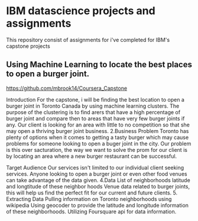 # IBM datascience projects and assignments
This repository consist of assignments for i've completed for IBM's capstone projects

## Using Machine Learning to locate the best places to open a burger joint.
https://github.com/mbrook14/Coursera_Capstone

Introduction For the capstone, i will be finding the best location to open a burger joint in Toronto Canada by using machine learning clusters. The purpose of the clustering is to find arers that have a high percentage of burger joint and compare then to areas that have very few burger joints if any. Our client is looking for an area with little to no competition so that she may open a thriving burger joint business.
2.Business Problem Toronto has plenty of options when it comes to getting a tasty burger which may cause problems for someone looking to open a buger joint in the city. Our problem is this over sacturation, the way we want to solve the prom for our client is by locating an area where a new burger restaurant can be successful.

Target Audience Our services isn't limited to our individual client seeking services. Anyone looking to open a burger joint or even other food venues can take advantage of the data given.
4.Data List of neighborhoods latitude and longtitude of these neighbor hoods Venue data related to burger joints, this will help us find the perfect fit for our current and future clients. 5. Extracting Data Pulling information on Toronto neighborhoods using wikipedia Using geocoder to provide the latitude and longitude information of these neighborhoods. Utilizing Foursquare api for data information.
